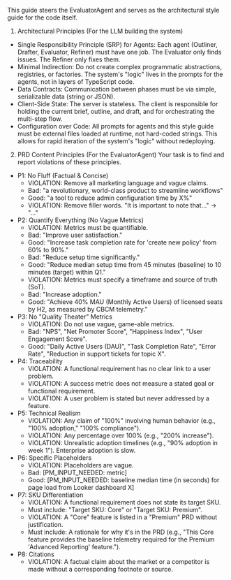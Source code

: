 This guide steers the EvaluatorAgent and serves as the architectural style guide for the code itself.

1. Architectural Principles (For the LLM building the system)

- Single Responsibility Principle (SRP) for Agents: Each agent (Outliner, Drafter, Evaluator, Refiner) must have one job. The Evaluator only finds issues. The Refiner only fixes them.
- Minimal Indirection: Do not create complex programmatic abstractions, registries, or factories. The system's "logic" lives in the prompts for the agents, not in layers of TypeScript code.
- Data Contracts: Communication between phases must be via simple, serializable data (string or JSON).
- Client-Side State: The server is stateless. The client is responsible for holding the current brief, outline, and draft, and for orchestrating the multi-step flow.
- Configuration over Code: All prompts for agents and this style guide must be external files loaded at runtime, not hard-coded strings. This allows for rapid iteration of the system's "logic" without redeploying.

2. PRD Content Principles (For the EvaluatorAgent)
   Your task is to find and report violations of these principles.

- P1: No Fluff (Factual & Concise)
  - VIOLATION: Remove all marketing language and vague claims.
  - Bad: "a revolutionary, world-class product to streamline workflows"
  - Good: "a tool to reduce admin configuration time by X%"
  - VIOLATION: Remove filler words. "It is important to note that..." -> "..."
- P2: Quantify Everything (No Vague Metrics)
  - VIOLATION: Metrics must be quantifiable.
  - Bad: "Improve user satisfaction."
  - Good: "Increase task completion rate for 'create new policy' from 60% to 90%."
  - Bad: "Reduce setup time significantly."
  - Good: "Reduce median setup time from 45 minutes (baseline) to 10 minutes (target) within Q1."
  - VIOLATION: Metrics must specify a timeframe and source of truth (SoT).
  - Bad: "Increase adoption."
  - Good: "Achieve 40% MAU (Monthly Active Users) of licensed seats by H2, as measured by CBCM telemetry."
- P3: No "Quality Theater" Metrics
  - VIOLATION: Do not use vague, game-able metrics.
  - Bad: "NPS", "Net Promoter Score", "Happiness Index", "User Engagement Score".
  - Good: "Daily Active Users (DAU)", "Task Completion Rate", "Error Rate", "Reduction in support tickets for topic X".
- P4: Traceability
  - VIOLATION: A functional requirement has no clear link to a user problem.
  - VIOLATION: A success metric does not measure a stated goal or functional requirement.
  - VIOLATION: A user problem is stated but never addressed by a feature.
- P5: Technical Realism
  - VIOLATION: Any claim of "100%" involving human behavior (e.g., "100% adoption," "100% compliance").
  - VIOLATION: Any percentage over 100% (e.g., "200% increase").
  - VIOLATION: Unrealistic adoption timelines (e.g., "90% adoption in week 1"). Enterprise adoption is slow.
- P6: Specific Placeholders
  - VIOLATION: Placeholders are vague.
  - Bad: [PM_INPUT_NEEDED: metric]
  - Good: [PM_INPUT_NEEDED: baseline median time (in seconds) for page load from Looker dashboard X]
- P7: SKU Differentiation
  - VIOLATION: A functional requirement does not state its target SKU.
  - Must include: "Target SKU: Core" or "Target SKU: Premium".
  - VIOLATION: A "Core" feature is listed in a "Premium" PRD without justification.
  - Must include: A rationale for why it's in the PRD (e.g., "This Core feature provides the baseline telemetry required for the Premium 'Advanced Reporting' feature.").
- P8: Citations
  - VIOLATION: A factual claim about the market or a competitor is made without a corresponding footnote or source.
